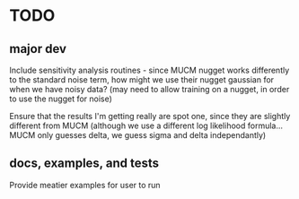 # TODO

## major dev
Include sensitivity analysis routines - since MUCM nugget works differently to the standard noise term, how might we use their nugget gaussian for when we have noisy data? (may need to allow training on a nugget, in order to use the nugget for noise)

Ensure that the results I'm getting really are spot one, since they are slightly different from MUCM (although we use a different log likelihood formula... MUCM only guesses delta, we guess sigma and delta independantly)

## docs, examples, and tests
Provide meatier examples for user to run
